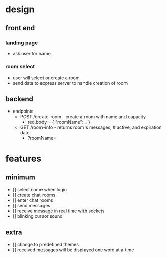 # design
## front end
### landing page
- ask user for name
### room select
- user will select or create a room
- send data to express server to handle creation of room
## backend
- endpoints
    - POST /create-room - create a room with name and capacity
        - req.body = 
        {
            "roomName": _
        }
    - GET /room-info - returns room's messages, # active, and expiration date
        - ?roomName=

# features
## minimum
- [] select name when login
- [] create chat rooms
- [] enter chat rooms
- [] send messages
- [] receive message in real time with sockets
- [] blinking cursor sound

## extra
- [] change to predefined themes
- [] received messages will be displayed one word at a time